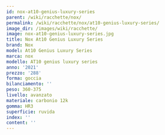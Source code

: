```yaml
---
id: nox-at10-genius-luxury-series
parent: /wiki/racchette/nox/
permalink: /wiki/racchette/nox/at10-genius-luxury-series/
image_dir: /images/wiki/racchette/
image: nox-at10-genius-luxury-series.jpg
title: Nox At10 Genius Luxury Series
brand: Nox
model: At10 Genius Luxury Series
marca: nox
modello: AT10 genius luxury series
anno: '2021'
prezzo: '288'
forma: goccia
bilanciamento: ''
peso: 360-375
livello: avanzato
materiale: carbonio 12k
gomma: HR3
superficie: ruvida
index: ''
content: ''
---
```

